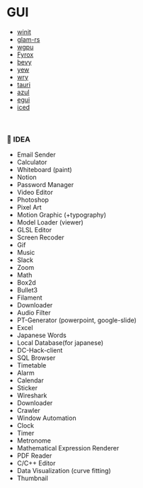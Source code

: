 # GUI

- [winit](https://github.com/rust-windowing/winit)
- [glam-rs](https://github.com/bitshifter/glam-rs)
- [wgpu](https://github.com/gfx-rs/wgpu)
- [Fyrox](https://github.com/FyroxEngine/Fyrox)
- [bevy](https://github.com/bevyengine/bevy.git)
- [yew](https://github.com/yewstack/yew)
- [wry](https://github.com/tauri-apps/wry.git)
- [tauri](https://github.com/tauri-apps/tauri)
- [azul](https://github.com/fschutt/azul)
- [egui](https://github.com/emilk/egui)
- [iced](https://github.com/iced-rs/iced)


<br>

### 🤔 IDEA

- Email Sender
- Calculator
- Whiteboard (paint)
- Notion
- Password Manager
- Video Editor
- Photoshop
- Pixel Art
- Motion Graphic (+typography)
- Model Loader (viewer)
- GLSL Editor
- Screen Recoder
- Gif
- Music
- Slack 
- Zoom
- Math
- Box2d
- Bullet3
- Filament
- Downloader
- Audio Filter
- PT-Generator (powerpoint, google-slide)
- Excel  
- Japanese Words
- Local Database(for japanese)
- DC-Hack-client
- SQL Browser
- Timetable
- Alarm
- Calendar
- Sticker
- Wireshark
- Downloader
- Crawler
- Window Automation
- Clock
- Timer
- Metronome
- Mathematical Expression Renderer
- PDF Reader
- C/C++ Editor
- Data Visualization (curve fitting)
- Thumbnail